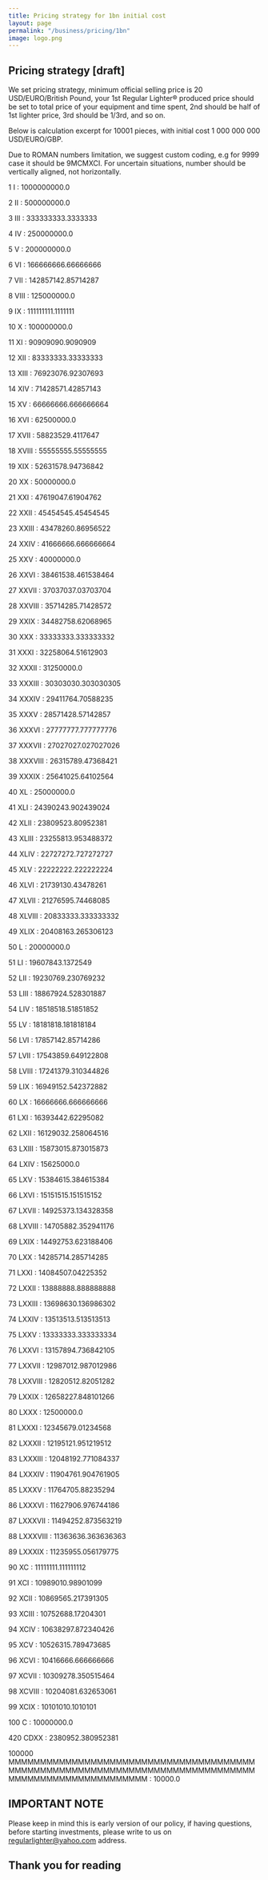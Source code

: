 ```yaml
---
title: Pricing strategy for 1bn initial cost
layout: page
permalink: "/business/pricing/1bn"
image: logo.png
---
```


## Pricing strategy [draft]
We set pricing strategy, minimum official selling price is 20 USD/EURO/British Pound, your 1st Regular Lighter&reg; produced price should be set to total price of your equipment and time spent, 2nd should be half of 1st lighter price, 3rd should be 1/3rd, and so on.

Below is calculation excerpt for 10001 pieces, with initial cost 1 000 000 000 USD/EURO/GBP.

Due to ROMAN numbers limitation, we suggest custom coding, e.g for 9999 case it should be 9MCMXCI.
For uncertain situations, number should be vertically aligned, not horizontally.

1 I : 1000000000.0
 
2 II : 500000000.0
 
3 III : 333333333.3333333
 
4 IV : 250000000.0
 
5 V : 200000000.0
 
6 VI : 166666666.66666666
 
7 VII : 142857142.85714287
 
8 VIII : 125000000.0
 
9 IX : 111111111.1111111
 
10 X : 100000000.0
 
11 XI : 90909090.9090909
 
12 XII : 83333333.33333333
 
13 XIII : 76923076.92307693
 
14 XIV : 71428571.42857143
 
15 XV : 66666666.666666664
 
16 XVI : 62500000.0
 
17 XVII : 58823529.4117647
 
18 XVIII : 55555555.55555555
 
19 XIX : 52631578.94736842
 
20 XX : 50000000.0
 
21 XXI : 47619047.61904762
 
22 XXII : 45454545.45454545
 
23 XXIII : 43478260.86956522
 
24 XXIV : 41666666.666666664
 
25 XXV : 40000000.0
 
26 XXVI : 38461538.461538464
 
27 XXVII : 37037037.03703704
 
28 XXVIII : 35714285.71428572
 
29 XXIX : 34482758.62068965
 
30 XXX : 33333333.333333332
 
31 XXXI : 32258064.51612903
 
32 XXXII : 31250000.0
 
33 XXXIII : 30303030.303030305
 
34 XXXIV : 29411764.70588235
 
35 XXXV : 28571428.57142857
 
36 XXXVI : 27777777.777777776
 
37 XXXVII : 27027027.027027026
 
38 XXXVIII : 26315789.47368421
 
39 XXXIX : 25641025.64102564
 
40 XL : 25000000.0
 
41 XLI : 24390243.902439024
 
42 XLII : 23809523.80952381
 
43 XLIII : 23255813.953488372
 
44 XLIV : 22727272.727272727
 
45 XLV : 22222222.222222224
 
46 XLVI : 21739130.43478261
 
47 XLVII : 21276595.74468085
 
48 XLVIII : 20833333.333333332
 
49 XLIX : 20408163.265306123
 
50 L : 20000000.0
 
51 LI : 19607843.1372549
 
52 LII : 19230769.230769232
 
53 LIII : 18867924.528301887
 
54 LIV : 18518518.51851852
 
55 LV : 18181818.181818184
 
56 LVI : 17857142.85714286
 
57 LVII : 17543859.649122808
 
58 LVIII : 17241379.310344826
 
59 LIX : 16949152.542372882
 
60 LX : 16666666.666666666
 
61 LXI : 16393442.62295082
 
62 LXII : 16129032.258064516
 
63 LXIII : 15873015.873015873
 
64 LXIV : 15625000.0
 
65 LXV : 15384615.384615384
 
66 LXVI : 15151515.151515152
 
67 LXVII : 14925373.134328358
 
68 LXVIII : 14705882.352941176
 
69 LXIX : 14492753.623188406
 
70 LXX : 14285714.285714285
 
71 LXXI : 14084507.04225352
 
72 LXXII : 13888888.888888888
 
73 LXXIII : 13698630.136986302
 
74 LXXIV : 13513513.513513513
 
75 LXXV : 13333333.333333334
 
76 LXXVI : 13157894.736842105
 
77 LXXVII : 12987012.987012986
 
78 LXXVIII : 12820512.82051282
 
79 LXXIX : 12658227.848101266
 
80 LXXX : 12500000.0
 
81 LXXXI : 12345679.01234568
 
82 LXXXII : 12195121.951219512
 
83 LXXXIII : 12048192.771084337
 
84 LXXXIV : 11904761.904761905
 
85 LXXXV : 11764705.88235294
 
86 LXXXVI : 11627906.976744186
 
87 LXXXVII : 11494252.873563219
 
88 LXXXVIII : 11363636.363636363
 
89 LXXXIX : 11235955.056179775
 
90 XC : 11111111.111111112
 
91 XCI : 10989010.98901099
 
92 XCII : 10869565.217391305
 
93 XCIII : 10752688.17204301
 
94 XCIV : 10638297.872340426
 
95 XCV : 10526315.789473685
 
96 XCVI : 10416666.666666666
 
97 XCVII : 10309278.350515464
 
98 XCVIII : 10204081.632653061
 
99 XCIX : 10101010.1010101
 
100 C : 10000000.0

420 CDXX : 2380952.380952381

100000 MMMMMMMMMMMMMMMMMMMMMMMMMMMMMMMMMMMMMMMMMMMMMMMMMMMMMMMMMMMMMMMMMMMMMMMMMMMMMMMMMMMMMMMMMMMMMMMMMMMM : 10000.0

## IMPORTANT NOTE
Please keep in mind this is early version of our policy, if having questions, before starting investments, please write to us on [regularlighter@yahoo.com](mailto:regularlighter@yahoo.com) address.

## Thank you for reading